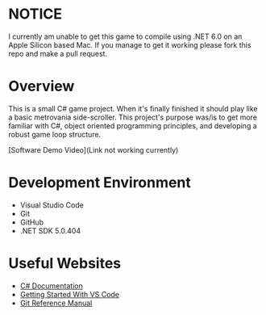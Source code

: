# NOTICE
I currently am unable to get this game to compile using .NET 6.0 on an Apple Silicon based Mac. If you manage to get it working please fork this repo and make a pull request.

# Overview


This is a small C# game project. When it's finally finished it should play like a basic metrovania side-scroller. This project's purpose was/is to get more familiar with C#, object oriented programming principles, and developing a robust game loop structure.

[Software Demo Video](Link not working currently)

# Development Environment

* Visual Studio Code
* Git
* GitHub
* .NET SDK 5.0.404

# Useful Websites

* [C# Documentation](https://docs.microsoft.com/en-us/dotnet/csharp/?WT.mc_id=dotnet-35129-website)
* [Getting Started With VS Code](https://code.visualstudio.com/docs)
* [Git Reference Manual](https://git-scm.com/docs)
